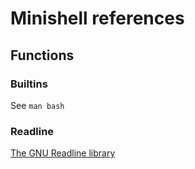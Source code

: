# Minishell references
## Functions
### Builtins
See `man bash`

### Readline
[The GNU Readline library](https://tiswww.cwru.edu/php/chet/readline/rltop.html)